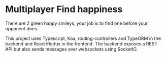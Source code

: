 # Multiplayer Find happiness

There are 2 green happy smileys, your job is to find one before your opponent does.

This project uses Typescript, Koa, routing-controllers and TypeORM in the backend and React/Redux in the frontend. The backend exposes a REST API but also sends messages over websockets using SocketIO. 



